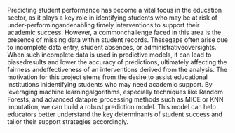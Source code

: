Predicting student performance has become a vital focus in the education sector, as it
plays a key role in identifying students who may be at risk of under-performingandenabling timely interventions to support their academic success. However, a commonchallenge faced in this area is the presence of missing data within student records. Thesegaps often arise due to incomplete data entry, student absences, or administrativeoversights. When such incomplete data is used in predictive models, it can lead to biasedresults and lower the accuracy of predictions, ultimately affecting the fairness andeffectiveness of an interventions derived from the analysis. The motivation for this project stems from the desire to assist educational institutions inidentifying students who may need academic support. By leveraging machine learningalgorithms, especially techniques like Random Forests, and advanced datapre_processing methods such as MICE or KNN imputation, we can build a robust
prediction model. This model can help educators better understand the key determinants
of student success and tailor their support strategies accordingly.
